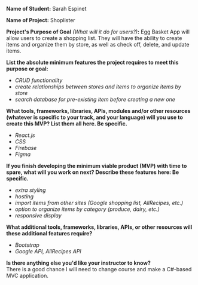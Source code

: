 **Name of Student:** Sarah Espinet 
  
**Name of Project:** Shoplister
  
**Project's Purpose of Goal** *(What will it do for users?)***:** Egg Basket App will allow users to create a shopping list. They will have the ability to create items and organize them by store, as well as check off, delete, and update items.  
  
**List the absolute minimum features the project requires to meet this purpose or goal:**

* _CRUD functionality_
* _create relationships between stores and items to organize items by store_
* _search database for pre-existing item before creating a new one_  

**What tools, frameworks, libraries, APIs, modules and/or other resources (whatever is specific to your track, and your language) will you use to create this MVP? List them all here. Be specific.**

* _React.js_
* _CSS_
* _Firebase_
* _Figma_  

**If you finish developing the minimum viable product (MVP) with time to spare, what will you work on next? Describe these features here: Be specific.**

* _extra styling_
* _hosting_
* _import items from other sites (Google shopping list, AllRecipes, etc.)_
* _option to organize items by category (produce, dairy, etc.)_
* _responsive display_  

**What additional tools, frameworks, libraries, APIs, or other resources will these additional features require?**

* _Bootstrap_
* _Google API, AllRecipes API_  

**Is there anything else you'd like your instructor to know?**   
	There is a good chance I will need to change course and make a C#-based MVC application.